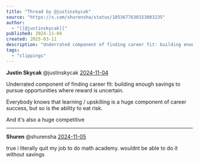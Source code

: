```yaml
---
title: "Thread by @justinskycak"
source: "https://x.com/shurensha/status/1853677630153003235"
author:
  - "[[@justinskycak]]"
published: 2024-11-04
created: 2025-03-11
description: "Underrated component of finding career fit: building enough savings to pursue opportunities where reward is uncertain. Everybody knows that"
tags:
  - "clippings"
---
```

**Justin Skycak** @justinskycak [2024-11-04](https://x.com/justinskycak/status/1853531112644944134)

Underrated component of finding career fit: building enough savings to pursue opportunities where reward is uncertain.

Everybody knows that learning / upskilling is a huge component of career success, but so is the ability to eat risk.

And it's also a huge competitive

---

**Shuren** @shurensha [2024-11-05](https://x.com/shurensha/status/1853677630153003235)

true i literally quit my job to do math academy. wouldnt be able to do it without savings